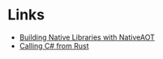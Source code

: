 # Links

* [Building Native Libraries with NativeAOT](https://github.com/dotnet/samples/blob/d9b8db3ccbfc543dcd092a898c5fe3feb1f3e354/core/nativeaot/NativeLibrary/README.md)
* [Calling C# from Rust](https://medium.com/@chyyran/calling-c-natively-from-rust-1f92c506289d)
